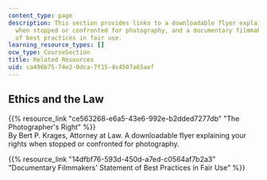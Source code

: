 ```yaml
---
content_type: page
description: This section provides links to a downloadable flyer explaining your rights
  when stopped or confronted for photography, and a documentary filmmakers' statement
  of best practices in fair use.
learning_resource_types: []
ocw_type: CourseSection
title: Related Resources
uid: ca496b75-74e2-0dca-7f15-4c4507a65aef
---
```


Ethics and the Law
------------------

{{% resource_link "ce563268-e6a5-43e6-992e-b2dded7277db" "The Photographer's Right" %}}  
By Bert P. Krages, Attorney at Law. A downloadable flyer explaining your rights when stopped or confronted for photography.

{{% resource_link "14dfbf76-593d-450d-a7ed-c0564af7b2a3" "Documentary Filmmakers' Statement of Best Practices in Fair Use" %}}